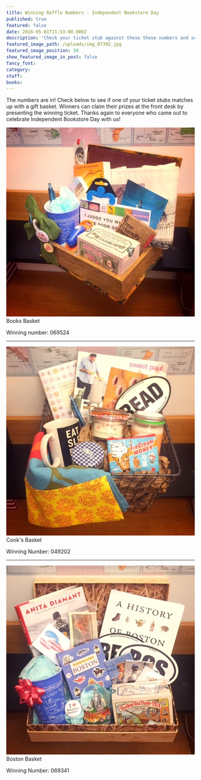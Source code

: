```yaml
---
title: Winning Raffle Numbers - Independent Bookstore Day
published: true
featured: false
date: 2016-05-01T11:53:00.000Z
description: 'Check your ticket stub against these these numbers and see if you won an Indie Day gift basket!'
featured_image_path: /uploads/img_07392.jpg
featured_image_position: 50
show_featured_image_in_post: false
fancy_font:
category:
staff:
books:
---
```



The numbers are in! Check below to see if one of your ticket stubs matches up with a gift basket. Winners can claim their prizes at the front desk by presenting the winning ticket. Thanks again to everyone who came out to celebrate Independent Bookstore Day with us!

![](/uploads/versions/img_0739---x----640-640x---.jpg)Books Basket

Winning number: 069524

---

![](/uploads/versions/img_0740---x----640-640x---.jpg)Cook's Basket

Winning Number: 049202

---

![](/uploads/versions/img_0741---x----640-640x---.jpg)Boston Basket

Winning Number: 069341